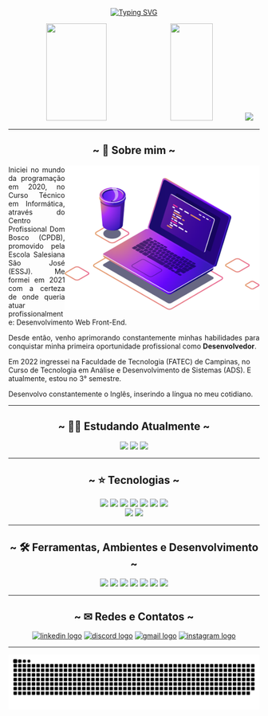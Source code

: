 <div width=100% align=center>

[![Typing SVG](https://readme-typing-svg.demolab.com?font=Poppins&weight=900&size=25&duration=3000&pause=1000&color=0093FF&center=true&width=435&lines=%3CHello+World%2F%3E;~+Meu+nome+%C3%A9+Vitor+Santos+~;-+Tenho+19+anos+-;%7BSou+apaixonado+pelo+Front-End%7D;%3CBem+vindo+(a)+ao+meu+perfil%2F%3E)](https://git.io/typing-svg)

</div>

<div align="center">
  <img width="49%" height=195px src="https://github-readme-stats.vercel.app/api/top-langs/?username=vitorsantos920&langs_count=20&layout=compact&theme=tokyonight&hide=Hack&title_color=0093FFFF&text_color=fff&bg_color=0C1116&border_color=0C1116">
  <img width="41%" height=195px src="https://github-readme-stats.vercel.app/api?hide_title=false&hide_rank=false&show_icons=true&count_private=true&disable_animations=false&theme=tokyonight&hide_border=false&text_color=fff&icon_color=0093FFFF&title_color=0093FFFF&bg_color=0C1116&border_color=0C1116&username=vitorsantos920">
  <img src="https://github-readme-streak-stats.herokuapp.com/?user=vitorsantos920&stroke=0093FF&background=0D1117&ring=3382ed&fire=0093FF&currStreakNum=0093FF&currStreakLabel=0093FF&sideNums=0093FF&sideLabels=3382ed&dates=fff&hide_border=true" />
</div>

<hr />

<h2 align="center">~ 💙 Sobre mim ~</h2>

<div width=100%>
   <img align=right height=290px border-radius=50% src="./.github/workflows/imgIllustration.png">
   <p align="justify">Iniciei no mundo da programação em 2020, no Curso Técnico em Informática, através do Centro Profissional Dom Bosco (CPDB), promovido pela Escola Salesiana São José (ESSJ). Me formei em 2021 com a certeza de onde queria atuar profissionalmente: Desenvolvimento Web Front-End.</p>
   <p align="justify">Desde então, venho aprimorando constantemente minhas habilidades para conquistar minha primeira oportunidade profissional como <b>Desenvolvedor</b>.</p>
   <p>Em 2022 ingressei na Faculdade de Tecnologia (FATEC) de Campinas, no Curso de Tecnologia em Análise e Desenvolvimento de Sistemas (ADS). E atualmente, estou no 3° semestre.</p>
   <p>Desenvolvo constantemente o Inglês, inserindo a língua no meu cotidiano.</p>
</div>

<hr />

<h2 align="center">~ 👨‍💻 Estudando Atualmente ~</h2>

<div align="center">
  <img height="30px" src="https://img.shields.io/badge/React-20232A?style=for-the-badge&logo=react&logoColor=61DAFB" />
  <img height="30px" src="https://img.shields.io/badge/vite-%23646CFF.svg?style=for-the-badge&logo=vite&logoColor=white" />
  <img height="30px" src="https://img.shields.io/badge/JavaScript-F7DF1E?style=for-the-badge&logo=javascript&logoColor=black" >
</div>

<hr />

<h2 align="center">~ ⭐ Tecnologias ~</h2>

<div align="center">
  <img src="https://img.shields.io/badge/HTML5-E34F26?style=for-the-badge&logo=html5&logoColor=white" height="30px">
  <img src="https://img.shields.io/badge/CSS3-1572B6?style=for-the-badge&logo=css3&logoColor=white" height="30px">
  <img src="https://img.shields.io/badge/JavaScript-F7DF1E?style=for-the-badge&logo=javascript&logoColor=black" height="30px">
  <img src="https://img.shields.io/badge/Sass-CC6699?style=for-the-badge&logo=sass&logoColor=white" height="30px">
  <img src="https://img.shields.io/badge/TypeScript-007ACC?style=for-the-badge&logo=typescript&logoColor=white" height="30px">
  <img src="https://img.shields.io/badge/PHP-777BB4?style=for-the-badge&logo=php&logoColor=white" height="30px">
  <img src="https://img.shields.io/badge/MySQL-00000F?style=for-the-badge&logo=mysql&logoColor=white" height="30px">
  <br />
  <img src="https://img.shields.io/badge/Microsoft_Office-D83B01?style=for-the-badge&logo=microsoft-office&logoColor=white" height="30px">
  <img src="https://img.shields.io/badge/Git-E34F26?style=for-the-badge&logo=git&logoColor=white" height="30px">
</div>

<hr />
<h2 align="center">~ 🛠 Ferramentas, Ambientes e Desenvolvimento ~</h2>

<div align="center">
  <img height="30px" src="https://img.shields.io/badge/Windows-017AD7?style=for-the-badge&logo=windows&logoColor=white"  />
  <img height="30px" src="https://img.shields.io/badge/Visual%20Studio%20Code-0078d7.svg?style=for-the-badge&logo=visual-studio-code&logoColor=white"  />
  <img height="30px" src="https://img.shields.io/badge/-GitHub-0D1117?style=for-the-badge&logo=github&labelColor=0D1117"/>
  <img height="30px" src="https://img.shields.io/badge/-figma-0D1117?style=for-the-badge&logo=figma&labelColor=0D1117" />
  <img height="30px" src="https://img.shields.io/badge/Notion-%23000000.svg?style=for-the-badge&logo=notion&logoColor=white" />
  <img height="30px" src="https://img.shields.io/badge/Brave-FB542B?style=for-the-badge&logo=Brave&logoColor=white" />
  <img height="30px" src="https://img.shields.io/badge/Canva-%2300C4CC.svg?style=for-the-badge&logo=Canva&logoColor=white" />
</div>

<hr />
<h2 align="center">~ ✉ Redes e Contatos ~</h2>


<div align="center">
  <a href="https://www.linkedin.com/in/vitor-santos-3526b7214/" target="_blank"><img height="30px" src="https://img.shields.io/static/v1?message=LinkedIn&logo=linkedin&label=&color=0077B5&logoColor=white&labelColor=&style=for-the-badge" height="40" alt="linkedin logo"  /></a>
  <a href="https://discord.gg/;vitu#3555" target="_blank"><img height="30px" src="https://img.shields.io/static/v1?message=Discord&logo=discord&label=&color=7289DA&logoColor=white&labelColor=&style=for-the-badge" height="40" alt="discord logo"  /></a>
  <a href="mailto: pireshugo737@gmail.com" target="_blank"><img height="30px" src="https://img.shields.io/static/v1?message=Gmail&logo=gmail&label=&color=D14836&logoColor=white&labelColor=&style=for-the-badge" height="40" alt="gmail logo"  /></a>
  <a href="https://www.instagram.com/dev.vitu" target="_blank"><img height="30px" src="https://img.shields.io/static/v1?message=Instagram&logo=instagram&label=&color=E4405F&logoColor=white&labelColor=&style=for-the-badge" height="40" alt="instagram logo"  /></a>
</div>

<hr />
<div align="center">

 ![Snake animation](https://github.com/vitorsantos920/vitorsantos920/blob/output/github-contribution-grid-snake.svg)
 
</div> 
